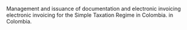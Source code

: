 Management and issuance of documentation and electronic invoicing electronic invoicing for the Simple Taxation Regime in Colombia. in Colombia.
